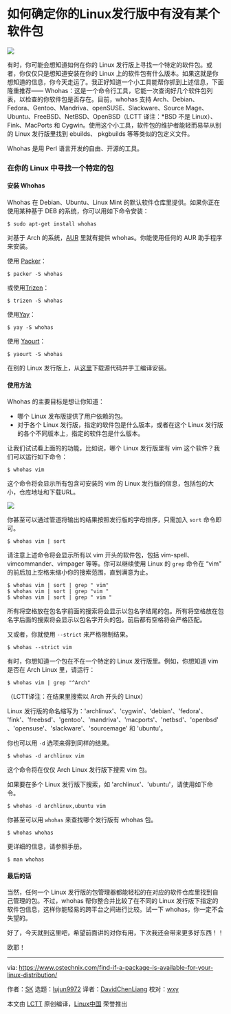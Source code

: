
如何确定你的Linux发行版中有没有某个软件包
======

![](https://www.ostechnix.com/wp-content/uploads/2018/06/Whohas-720x340.png)


有时，你可能会想知道如何在你的 Linux 发行版上寻找一个特定的软件包。或者，你仅仅只是想知道安装在你的 Linux 上的软件包有什么版本。如果这就是你想知道的信息，你今天走运了。我正好知道一个小工具能帮你抓到上述信息，下面隆重推荐—— Whohas：这是一个命令行工具，它能一次查询好几个软件包列表，以检查的你软件包是否存在。目前，whohas 支持 Arch、Debian、Fedora、Gentoo、Mandriva、openSUSE、Slackware、Source Mage、Ubuntu、FreeBSD、NetBSD、OpenBSD（LCTT 译注：*BSD 不是 Linux）、Fink、MacPorts 和 Cygwin。使用这个小工具，软件包的维护者能轻而易举从别的 Linux 发行版里找到 ebuilds、 pkgbuilds 等等类似的包定义文件。

Whohas 是用 Perl 语言开发的自由、开源的工具。

### 在你的 Linux 中寻找一个特定的包

#### 安装 Whohas

Whohas 在 Debian、Ubuntu、Linux Mint 的默认软件仓库里提供。如果你正在使用某种基于 DEB 的系统，你可以用如下命令安装：

```
$ sudo apt-get install whohas
```

对基于 Arch 的系统，[AUR][1] 里就有提供 whohas。你能使用任何的 AUR 助手程序来安装。

使用 [Packer][2]：

```
$ packer -S whohas
```

或使用[Trizen][3]：

```
$ trizen -S whohas
```

使用[Yay][4]：

```
$ yay -S whohas
```

使用 [Yaourt][5]：

```
$ yaourt -S whohas
```

在别的 Linux 发行版上，从[这里][6]下载源代码并手工编译安装。

#### 使用方法

Whohas 的主要目标是想让你知道：

* 哪个 Linux 发布版提供了用户依赖的包。
* 对于各个 Linux 发行版，指定的软件包是什么版本，或者在这个 Linux 发行版的各个不同版本上，指定的软件包是什么版本。

让我们试试看上面的的功能，比如说，哪个 Linux 发行版里有 vim 这个软件？我们可以运行如下命令：

```
$ whohas vim
```


这个命令将会显示所有包含可安装的 vim 的 Linux 发行版的信息，包括包的大小，仓库地址和下载URL。

![][8]

你甚至可以通过管道将输出的结果按照发行版的字母排序，只需加入 `sort` 命令即可。

```
$ whohas vim | sort
```

请注意上述命令将会显示所有以 vim 开头的软件包，包括 vim-spell、vimcommander、vimpager 等等。你可以继续使用 Linux 的 `grep` 命令在 “vim” 的前后加上空格来缩小你的搜索范围，直到满意为止。

```
$ whohas vim | sort | grep " vim"
$ whohas vim | sort | grep "vim "
$ whohas vim | sort | grep " vim "
```

所有将空格放在包名字前面的搜索将会显示以包名字结尾的包。所有将空格放在包名字后面的搜索将会显示以包名字开头的包。前后都有空格将会严格匹配。

又或者，你就使用 `--strict` 来严格限制结果。

```
$ whohas --strict vim
```

有时，你想知道一个包在不在一个特定的 Linux 发行版里。例如，你想知道 vim 是否在 Arch Linux 里，请运行：

```
$ whohas vim | grep "^Arch"
```

（LCTT译注：在结果里搜索以 Arch 开头的 Linux）

Linux 发行版的命名缩写为：'archlinux'、'cygwin'、'debian'、'fedora'、 'fink'、'freebsd'、'gentoo'、'mandriva'、'macports'、'netbsd'、'openbsd'、'opensuse'、'slackware'、'sourcemage' 和 'ubuntu'。

你也可以用 `-d` 选项来得到同样的结果。

```
$ whohas -d archlinux vim
```

这个命令将在仅仅 Arch Linux 发行版下搜索 vim 包。

如果要在多个 Linux 发行版下搜索，如 'archlinux'、'ubuntu'，请使用如下命令。

```
$ whohas -d archlinux,ubuntu vim
```


你甚至可以用 `whohas` 来查找哪个发行版有 whohas 包。

```
$ whohas whohas
```

更详细的信息，请参照手册。

```
$ man whohas
```

#### 最后的话

当然，任何一个 Linux 发行版的包管理器都能轻松的在对应的软件仓库里找到自己管理的包。不过，whohas 帮你整合并比较了在不同的 Linux 发行版下指定的软件包信息，这样你能轻易的跨平台之间进行比较。试一下 whohas，你一定不会失望的。

好了，今天就到这里吧，希望前面讲的对你有用，下次我还会带来更多好东西！！

欧耶！

--------------------------------------------------------------------------------

via: https://www.ostechnix.com/find-if-a-package-is-available-for-your-linux-distribution/

作者：[SK][a]
选题：[lujun9972](https://github.com/lujun9972)
译者：[DavidChenLiang](https://github.com/davidchenliang)
校对：[wxy](https://github.com/wxy)

本文由 [LCTT](https://github.com/LCTT/TranslateProject) 原创编译，[Linux中国](https://linux.cn/) 荣誉推出

[a]:https://www.ostechnix.com/author/sk/
[1]:https://aur.archlinux.org/packages/whohas/
[2]:https://www.ostechnix.com/install-packer-arch-linux-2/
[3]:https://www.ostechnix.com/trizen-lightweight-aur-package-manager-arch-based-systems/
[4]:https://www.ostechnix.com/yay-found-yet-another-reliable-aur-helper/
[5]:https://www.ostechnix.com/install-yaourt-arch-linux/
[6]:http://www.philippwesche.org/200811/whohas/intro.html
[7]:data:image/gif;base64,R0lGODlhAQABAIAAAAAAAP///yH5BAEAAAAALAAAAAABAAEAAAIBRAA7
[8]:http://www.ostechnix.com/wp-content/uploads/2018/06/whohas-1.png
